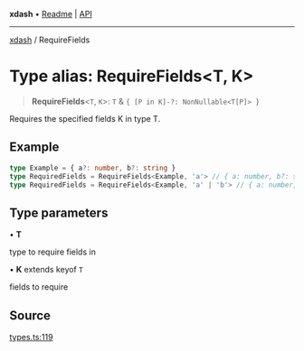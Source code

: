 **xdash** • [Readme](../README.md) \| [API](../globals.md)

***

[xdash](../README.md) / RequireFields

# Type alias: RequireFields\<T, K\>

> **RequireFields**\<`T`, `K`\>: `T` & `{ [P in K]-?: NonNullable<T[P]> }`

Requires the specified fields K in type T.

## Example

```ts
type Example = { a?: number, b?: string }
type RequiredFields = RequireFields<Example, 'a'> // { a: number, b?: string }
type RequiredFields = RequireFields<Example, 'a' | 'b'> // { a: number, b: string }
```

## Type parameters

• **T**

type to require fields in

• **K** extends keyof `T`

fields to require

## Source

[types.ts:119](https://github.com/shtse8/xdash/blob/55c7e43/src/types.ts#L119)
